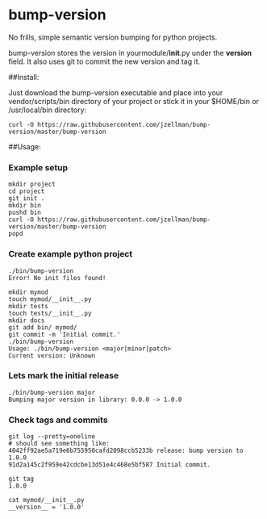 # bump-version
No frills, simple semantic version bumping for python projects.

bump-version stores the version in yourmodule/__init__.py under the __version__ field. It also uses git to commit the new version and tag it. 

##Install:

Just download the bump-version executable and place into your vendor/scripts/bin directory of your project
or stick it in your $HOME/bin or /usr/local/bin directory:

```
curl -O https://raw.githubusercontent.com/jzellman/bump-version/master/bump-version
```

##Usage:

### Example setup
```
mkdir project
cd project
git init .
mkdir bin
pushd bin
curl -O https://raw.githubusercontent.com/jzellman/bump-version/master/bump-version
popd
```

### Create example python project

```
./bin/bump-version
Error! No init files found!

mkdir mymod
touch mymod/__init__.py
mkdir tests
touch tests/__init__.py
mkdir docs
git add bin/ mymod/
git commit -m 'Initial commit.'
./bin/bump-version
Usage: ./bin/bump-version <major|minor|patch>
Current version: Unknown
```

### Lets mark the initial release
```
./bin/bump-version major
Bumping major version in library: 0.0.0 -> 1.0.0
```

### Check tags and commits
```
git log --pretty=oneline
# should see something like:
4042ff92ae5a719e6b755950cafd2098ccb5233b release: bump version to 1.0.0
91d2a145c2f959e42cdcbe13d51e4c468e5bf587 Initial commit.

git tag
1.0.0

cat mymod/__init__.py
__version__ = '1.0.0'
```




